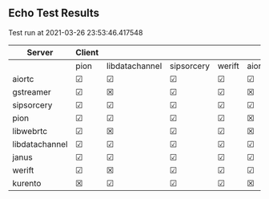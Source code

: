 ## Echo Test Results
Test run at 2021-03-26 23:53:46.417548

| Server      | Client      |             |             |             |             |
|-------------|-------------|-------------|-------------|-------------|-------------|
|             | pion        | libdatachannel| sipsorcery  | werift      | aiortc      |
| aiortc      | &#9745;     | &#9745;     | &#9745;     | &#9745;     | &#9745;     |
| gstreamer   | &#9745;     | &#x2612;    | &#9745;     | &#9745;     | &#x2612;    |
| sipsorcery  | &#9745;     | &#9745;     | &#9745;     | &#9745;     | &#9745;     |
| pion        | &#9745;     | &#9745;     | &#9745;     | &#9745;     | &#x2612;    |
| libwebrtc   | &#9745;     | &#x2612;    | &#9745;     | &#9745;     | &#x2612;    |
| libdatachannel| &#9745;     | &#9745;     | &#9745;     | &#9745;     | &#9745;     |
| janus       | &#9745;     | &#9745;     | &#9745;     | &#9745;     | &#9745;     |
| werift      | &#9745;     | &#x2612;    | &#9745;     | &#9745;     | &#9745;     |
| kurento     | &#x2612;    | &#9745;     | &#9745;     | &#9745;     | &#x2612;    |
